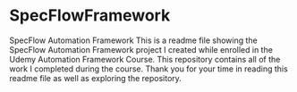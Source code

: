 # SpecFlowFramework
SpecFlow Automation Framework
This is a readme file showing the SpecFlow Automation Framework project I created while enrolled in the Udemy Automation Framework Course.  This repository contains all of the work I completed during the course.  Thank you for your time in reading this readme file as well as exploring the repository.  
